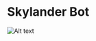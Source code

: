 # Skylander Bot

![Alt text](https://m.media-amazon.com/images/I/8103p4rYIQL._AC_UF894,1000_QL80_.jpg)
